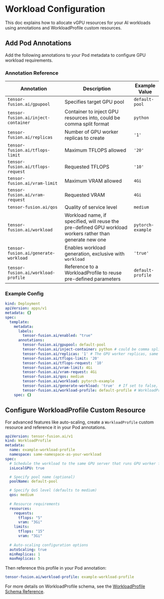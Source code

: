 # Workload Configuration

This doc explains how to allocate vGPU resources for your AI workloads using annotations and WorkloadProfile custom resources.

## Add Pod Annotations

Add the following annotations to your Pod metadata to configure GPU workload requirements.

### Annotation Reference

| Annotation | Description | Example Value |
|------------|-------------|---------------|
| `tensor-fusion.ai/gpupool` | Specifies target GPU pool | `default-pool` |
| `tensor-fusion.ai/inject-container` | Container to inject GPU resources into, could be comma split format | `python` |
| `tensor-fusion.ai/replicas` | Number of GPU worker replicas to create | `'1'` |
| `tensor-fusion.ai/tflops-limit` | Maximum TFLOPS allowed | `'20'` |
| `tensor-fusion.ai/tflops-request` | Requested TFLOPS | `'10'` |
| `tensor-fusion.ai/vram-limit` | Maximum VRAM allowed | `4Gi` |
| `tensor-fusion.ai/vram-request` | Requested VRAM | `4Gi` |
| `tensor-fusion.ai/qos` | Quality of service level | `medium` |
| `tensor-fusion.ai/workload` | Workload name, if specified, will reuse the pre-defined GPU workload workers rather than generate new one | `pytorch-example` |
| `tensor-fusion.ai/generate-workload` | Enables workload generation, exclusive with `workload` | `'true'` |
| `tensor-fusion.ai/workload-profile` | Reference to a WorkloadProfile to reuse pre-defined parameters | `default-profile` |

### Example Config

```yaml
kind: Deployment
apiVersion: apps/v1
metadata: {}
spec:
  template:
    metadata:
      labels:
        tensor-fusion.ai/enabled: "true"
      annotations:
        tensor-fusion.ai/gpupool: default-pool
        tensor-fusion.ai/inject-container: python # could be comma split if multiple containers using GPU // [!code highlight]
        tensor-fusion.ai/replicas: '1' # The GPU worker replicas, same as Deployment replicas in most cases // [!code highlight]
        tensor-fusion.ai/tflops-limit: '20'
        tensor-fusion.ai/tflops-request: '10'
        tensor-fusion.ai/vram-limit: 4Gi
        tensor-fusion.ai/vram-request: 4Gi
        tensor-fusion.ai/qos: medium
        tensor-fusion.ai/workload: pytorch-example
        tensor-fusion.ai/generate-workload: 'true'  # If set to false, will use the workload of tensor-fusion.ai/workload rather than start new GPU workers // [!code highlight]
        tensor-fusion.ai/workload-profile: default-profile # WorkloadProfile has lower priority // [!code highlight]
    spec: {} 
```

## Configure WorkloadProfile Custom Resource

For advanced features like auto-scaling, create a `WorkloadProfile` custom resource and reference it in your Pod annotations.

```yaml
apiVersion: tensor-fusion.ai/v1
kind: WorkloadProfile
metadata:
  name: example-workload-profile
  namespace: same-namespace-as-your-workload
spec:
  # Schedule the workload to the same GPU server that runs GPU worker for best performance
  isLocalGPU: true

  # Specify pool name (optional)
  poolName: default-pool

  # Specify QoS level (defaults to medium)
  qos: medium
  
  # Resource requirements
  resources:
    requests:
      tflops: "5"
      vram: "3Gi"
    limits:
      tflops: "15"
      vram: "3Gi"
  
  # Auto-scaling configuration options
  autoScaling: true
  minReplicas: 1
  maxReplicas: 5
```

Then reference this profile in your Pod annotation:

```yaml
tensor-fusion.ai/workload-profile: example-workload-profile
```

For more details on WorkloadProfile schema, see the [WorkloadProfile Schema Reference](./schema/workload-profile.md).
